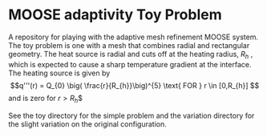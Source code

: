 # MOOSE adaptivity Toy Problem
A repository for playing with the adaptive mesh refinement MOOSE system. The toy problem is one with a mesh that combines radial and rectangular geometry. The heat source is radial and cuts off at the heating radius, $R_{h}$ , which is expected to cause a sharp temperature gradient at the interface. The heating source is given by
$$q'''(r) =  Q_{0} \big( \frac{r}{R_{h}}\big)^{5} \text{   FOR   } r \in [0,R_{h}] $$ and is zero for $r>R_{h}$$

See the toy directory for the simple problem and the variation directory for the slight variation on the original configuration.